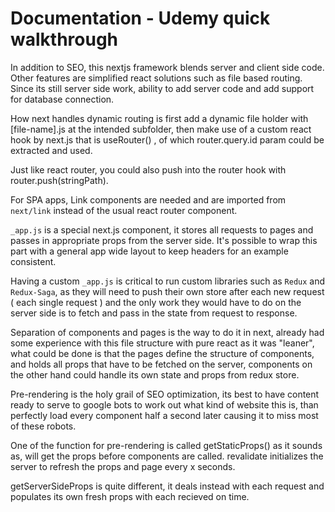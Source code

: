 # Documentation - Udemy quick walkthrough

In addition to SEO, this nextjs framework blends server and client side code. Other features are simplified react solutions such as file based routing. Since its still server side work, ability to add server code and add support for database connection.

How next handles dynamic routing is first add a dynamic file holder with [file-name].js at the intended subfolder, then make use of a custom react hook by next.js that is useRouter() , of which router.query.id param could be extracted and used.

Just like react router, you could also push into the router hook with router.push(stringPath).

For SPA apps, Link components are needed and are imported from `next/link` instead of the usual react router component.

`_app.js` is a special next.js component, it stores all requests to pages and passes in appropriate props from the server side. It's possible to wrap this part with a general app wide layout to keep headers for an example consistent.

Having a custom `_app.js` is critical to run custom libraries such as `Redux` and `Redux-Saga`, as they will need to push their own store after each new request ( each single request ) and the only work they would have to do on the server side is to fetch and pass in the state from request to response.

Separation of components and pages is the way to do it in next, already had some experience with this file structure with pure react as it was "leaner", what could be done is that the pages define the structure of components, and holds all props that have to be fetched on the server, components on the other hand could handle its own state and props from redux store.

Pre-rendering is the holy grail of SEO optimization, its best to have content ready to serve to google bots to work out what kind of website this is, than perfectly load every component half a second later causing it to miss most of these robots.

One of the function for pre-rendering is called getStaticProps() as it sounds as, will get the props before components are called. revalidate initializes the server to refresh the props and page every x seconds.

getServerSideProps is quite different, it deals instead with each request and populates its own fresh props with each recieved on time.
